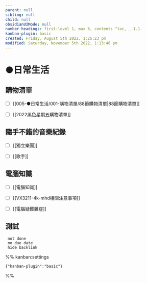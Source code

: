 ```yaml
---
parent: null
sibling: null
child: null
obsidianUIMode: null
number headings: first-level 1, max 6, contents ^toc, _.1.1.
kanban-plugin: basic
created: Friday, August 5th 2022, 1:25:23 pm
modified: Saturday, November 5th 2022, 1:13:46 pm
---
```

# ●日常生活

## 購物清單

- [ ] [[005-●日常生活/001-購物清單/88節購物清單|88節購物清單]]
- [ ] [[2022黑色星期五購物清單]]


## 隨手不錯的音樂紀錄

- [ ] [[獨立樂團]]
- [ ] [[歌手]]


## 電腦知識

- [ ] [[電腦知識]]
- [ ] [[VX3211-4k-mhd相關注意事項]]
- [ ] [[電腦疑難雜症]]


## 測試

```tasks
 not done
 no due date
 hide backlink
```






%% kanban:settings
```
{"kanban-plugin":"basic"}
```
%%